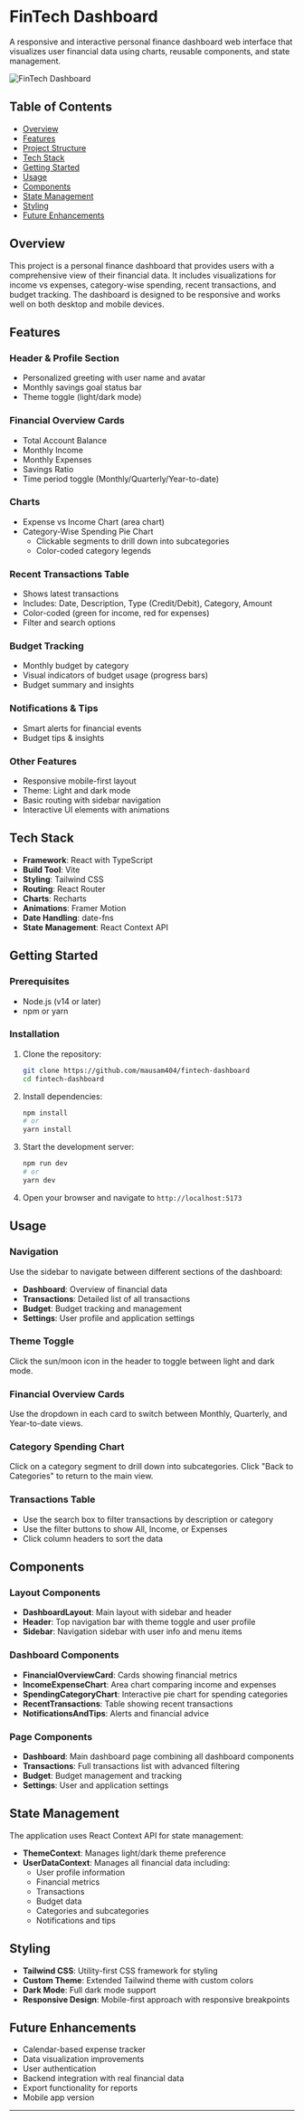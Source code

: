 # FinTech Dashboard

A responsive and interactive personal finance dashboard web interface that visualizes user financial data using charts, reusable components, and state management.

![FinTech Dashboard](https://via.placeholder.com/800x400?text=FinTech+Dashboard)

## Table of Contents

- [Overview](#overview)
- [Features](#features)
- [Project Structure](#project-structure)
- [Tech Stack](#tech-stack)
- [Getting Started](#getting-started)
- [Usage](#usage)
- [Components](#components)
- [State Management](#state-management)
- [Styling](#styling)
- [Future Enhancements](#future-enhancements)

## Overview

This project is a personal finance dashboard that provides users with a comprehensive view of their financial data. It includes visualizations for income vs expenses, category-wise spending, recent transactions, and budget tracking. The dashboard is designed to be responsive and works well on both desktop and mobile devices.

## Features

### Header & Profile Section
- Personalized greeting with user name and avatar
- Monthly savings goal status bar
- Theme toggle (light/dark mode)

### Financial Overview Cards
- Total Account Balance
- Monthly Income
- Monthly Expenses
- Savings Ratio
- Time period toggle (Monthly/Quarterly/Year-to-date)

### Charts
- Expense vs Income Chart (area chart)
- Category-Wise Spending Pie Chart
  - Clickable segments to drill down into subcategories
  - Color-coded category legends

### Recent Transactions Table
- Shows latest transactions
- Includes: Date, Description, Type (Credit/Debit), Category, Amount
- Color-coded (green for income, red for expenses)
- Filter and search options

### Budget Tracking
- Monthly budget by category
- Visual indicators of budget usage (progress bars)
- Budget summary and insights

### Notifications & Tips
- Smart alerts for financial events
- Budget tips & insights

### Other Features
- Responsive mobile-first layout
- Theme: Light and dark mode
- Basic routing with sidebar navigation
- Interactive UI elements with animations

## Tech Stack

- **Framework**: React with TypeScript
- **Build Tool**: Vite
- **Styling**: Tailwind CSS
- **Routing**: React Router
- **Charts**: Recharts
- **Animations**: Framer Motion
- **Date Handling**: date-fns
- **State Management**: React Context API

## Getting Started

### Prerequisites

- Node.js (v14 or later)
- npm or yarn

### Installation

1. Clone the repository:
   ```bash
   git clone https://github.com/mausam404/fintech-dashboard
   cd fintech-dashboard
   ```

2. Install dependencies:
   ```bash
   npm install
   # or
   yarn install
   ```

3. Start the development server:
   ```bash
   npm run dev
   # or
   yarn dev
   ```

4. Open your browser and navigate to `http://localhost:5173`

## Usage

### Navigation

Use the sidebar to navigate between different sections of the dashboard:
- **Dashboard**: Overview of financial data
- **Transactions**: Detailed list of all transactions
- **Budget**: Budget tracking and management
- **Settings**: User profile and application settings

### Theme Toggle

Click the sun/moon icon in the header to toggle between light and dark mode.

### Financial Overview Cards

Use the dropdown in each card to switch between Monthly, Quarterly, and Year-to-date views.

### Category Spending Chart

Click on a category segment to drill down into subcategories. Click "Back to Categories" to return to the main view.

### Transactions Table

- Use the search box to filter transactions by description or category
- Use the filter buttons to show All, Income, or Expenses
- Click column headers to sort the data

## Components

### Layout Components

- **DashboardLayout**: Main layout with sidebar and header
- **Header**: Top navigation bar with theme toggle and user profile
- **Sidebar**: Navigation sidebar with user info and menu items

### Dashboard Components

- **FinancialOverviewCard**: Cards showing financial metrics
- **IncomeExpenseChart**: Area chart comparing income and expenses
- **SpendingCategoryChart**: Interactive pie chart for spending categories
- **RecentTransactions**: Table showing recent transactions
- **NotificationsAndTips**: Alerts and financial advice

### Page Components

- **Dashboard**: Main dashboard page combining all dashboard components
- **Transactions**: Full transactions list with advanced filtering
- **Budget**: Budget management and tracking
- **Settings**: User and application settings

## State Management

The application uses React Context API for state management:

- **ThemeContext**: Manages light/dark theme preference
- **UserDataContext**: Manages all financial data including:
  - User profile information
  - Financial metrics
  - Transactions
  - Budget data
  - Categories and subcategories
  - Notifications and tips

## Styling

- **Tailwind CSS**: Utility-first CSS framework for styling
- **Custom Theme**: Extended Tailwind theme with custom colors
- **Dark Mode**: Full dark mode support
- **Responsive Design**: Mobile-first approach with responsive breakpoints

## Future Enhancements

- Calendar-based expense tracker
- Data visualization improvements
- User authentication
- Backend integration with real financial data
- Export functionality for reports
- Mobile app version

--- 

